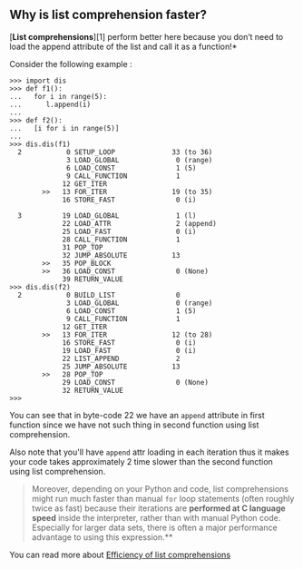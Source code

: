 ## Why is list comprehension faster?

[**List comprehensions**][1] perform better here because you don’t need to load
the append attribute of the list and call it as a function!*

Consider the following example :

    >>> import dis
    >>> def f1():
    ...   for i in range(5):
    ...      l.append(i)
    ...
    >>> def f2():
    ...   [i for i in range(5)]
    ...
    >>> dis.dis(f1)
      2           0 SETUP_LOOP              33 (to 36)
                  3 LOAD_GLOBAL              0 (range)
                  6 LOAD_CONST               1 (5)
                  9 CALL_FUNCTION            1
                 12 GET_ITER
            >>   13 FOR_ITER                19 (to 35)
                 16 STORE_FAST               0 (i)

      3          19 LOAD_GLOBAL              1 (l)
                 22 LOAD_ATTR                2 (append)
                 25 LOAD_FAST                0 (i)
                 28 CALL_FUNCTION            1
                 31 POP_TOP
                 32 JUMP_ABSOLUTE           13
            >>   35 POP_BLOCK
            >>   36 LOAD_CONST               0 (None)
                 39 RETURN_VALUE
    >>> dis.dis(f2)
      2           0 BUILD_LIST               0
                  3 LOAD_GLOBAL              0 (range)
                  6 LOAD_CONST               1 (5)
                  9 CALL_FUNCTION            1
                 12 GET_ITER
            >>   13 FOR_ITER                12 (to 28)
                 16 STORE_FAST               0 (i)
                 19 LOAD_FAST                0 (i)
                 22 LIST_APPEND              2
                 25 JUMP_ABSOLUTE           13
            >>   28 POP_TOP
                 29 LOAD_CONST               0 (None)
                 32 RETURN_VALUE
    >>>

You can see that in byte-code 22 we have an `append` attribute in first
function since we have not such thing in second function using list
comprehension.

Also note that you'll have `append` attr loading in each iteration thus it
makes your code takes approximately 2 time slower than the second function
using list comprehension.

> Moreover, depending on your Python and code, list comprehensions might run
much faster than manual `for` loop statements (often roughly twice as fast)
because their iterations are **performed at C language speed** inside the
interpreter, rather than with manual Python code. Especially for larger data
sets, there is often a major performance advantage to using this expression.**

You can read more about [Efficiency of list comprehensions](
http://blog.cdleary.com/2010/04/efficiency-of-list-comprehensions/)
